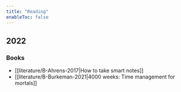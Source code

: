```yaml
---
title: "Reading"
enableToc: false
---
```


## 2022

### Books
- [[literature/B-Ahrens-2017|How to take smart notes]]
- [[literature/B-Burkeman-2021|4000 weeks: Time management for mortals]]
